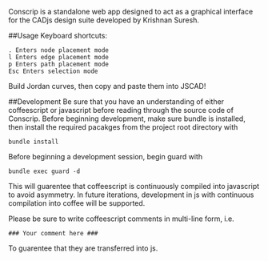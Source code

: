 Conscrip is a standalone web app designed to act as a graphical interface for the CADjs design suite developed by Krishnan Suresh.

##Usage
Keyboard shortcuts:

    . Enters node placement mode
    l Enters edge placement mode
    p Enters path placement mode
    Esc Enters selection mode

Build Jordan curves, then copy and paste them into JSCAD!

##Development
Be sure that you have an understanding of either coffeescript or javascript before reading through the source code of Conscrip. Before beginning development, make sure bundle is installed, then install the required pacakges from the project root directory with

`bundle install`

Before beginning a development session, begin guard with

`bundle exec guard -d`

This will guarentee that coffeescript is continuously compiled into javascript to avoid asymmetry. In future iterations, development in js with continuous compilation into coffee will be supported.

Please be sure to write coffeescript comments in multi-line form, i.e.

`### Your comment here ###`

To guarentee that they are transferred into js.
